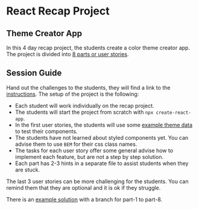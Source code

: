 # React Recap Project

## Theme Creator App

In this 4 day recap project, the students create a color theme creator app. The project is divided into [8 parts or user stories](https://github.com/neuefische/web-exercises/blob/main/sessions/recap-project-4/README.md).

## Session Guide

Hand out the challenges to the students, they will find a link to the [instructions](https://www.github.com/neuefische/web-extercises/tree/main/sessions/reacap-project-4). The setup of the project is the following:

- Each student will work individually on the recap project.
- The students will start the project from scratch with `npx create-react-app`.
- In the first user stories, the students will use some [example theme data](https://github.com/neuefische/web-exercises/blob/main/sessions/recap-project-4/assets/db.js) to test their components.
- The students have not learned about styled components yet. You can advise them to use `BEM` for their css class names.
- The tasks for each user story offer some general advise how to implement each feature, but are not a step by step solution.
- Each part has 2-3 hints in a separate file to assist students when they are stuck.

The last 3 user stories can be more challenging for the students. You can remind them that they are optional and it is ok if they struggle.

There is an [example solution](https://github.com/neuefische-web-demos/theme-creator-example-solution/tree/main) with a branch for part-1 to part-8.
